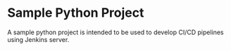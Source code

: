 # Sample Python Project
A sample python project is intended to be used to develop CI/CD pipelines using Jenkins server.
